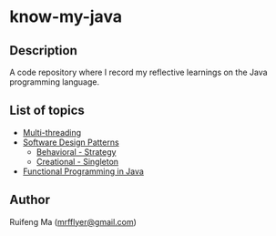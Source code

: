 # know-my-java

## Description
A code repository where I record my reflective learnings on the Java programming language. 

## List of topics

* [Multi-threading](./src/main/java/com/flyer/multiThread)
* [Software Design Patterns](./src/main/java/com/flyer/designPatterns)
    * [Behavioral - Strategy](./src/main/java/com/flyer/designPatterns/strateggy)
    * [Creational - Singleton](./src/main/java/com/flyer/designPatterns/singleton)
* [Functional Programming in Java](./src/main/java/com/flyer/lambdaExpressions)

## Author
Ruifeng Ma (mrfflyer@gmail.com)